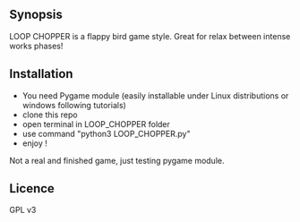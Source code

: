 ## Synopsis
LOOP CHOPPER is a flappy bird game style.
Great for relax between intense works phases!

## Installation
- You need Pygame module (easily installable under Linux distributions or windows following tutorials)
- clone this repo
- open terminal in LOOP_CHOPPER folder
- use command "python3 LOOP_CHOPPER.py"
- enjoy !

Not a real and finished game, just testing pygame module.

## Licence
GPL v3
